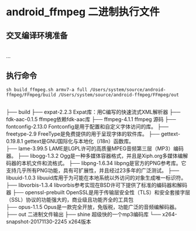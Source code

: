 # android_ffmpeg 二进制执行文件

## 交叉编译环境准备
\
...


## 执行命令
```
sh build_ffmpeg.sh armv7-a full /Users/system/source/android-ffmpeg/FFmpeg/build /Users/system/source/android-ffmpeg/FFmpeg/out 
```

## 

├── build
├── expat-2.2.3                   Expat库：用C编写的快速流式XML解析器
├── fdk-aac-0.1.5                 ffmpeg依赖fdk-aac库
├── ffmpeg-4.1.1                  ffmpeg 源码
├── fontconfig-2.13.0             Fontconfig是用于配置和自定义字体访问的库。
├── freetype-2.9                  FreeType是免费提供的用于呈现字体的软件库。
├── gettext-0.19.8.1              gettext是GNU国际化与本地化（i18n）函数库。  
├── lame-3.99.5                   LAME是LGPL许可的高质量MPEG音频第三层（MP3）编码器。
├── libogg-1.3.2                  Ogg是一种多媒体容器格式，并且是Xiph.org多媒体编解码器的本机文件和流格式。
├── libpng-1.6.34                 libpng是官方的PNG参考库。它支持几乎所有PNG功能，具有可扩展性，并且经过23多年的广泛测试。
├── libuuid-1.0.3                 libuuid库用于为可能在本地系统以外访问的对象生成唯一标识符。
├── libvorbis-1.3.4               libvorbis参考实现在BSD许可下提供了标准的编码器和解码器
├── openssl-prebuilt              OpenSSL是用于传输层安全性（TLS）和安全套接字层（SSL）协议的功能强大的，商业级且功能齐全的工具包  
├── opus-1.1.5                    Opus是一款完全开放，免版税，功能广泛的音频编解码器。
├── out                           二进制文件输出
├── shine                         超级快的一个mp3编码库
└── x264-snapshot-20171130-2245   x264版本

